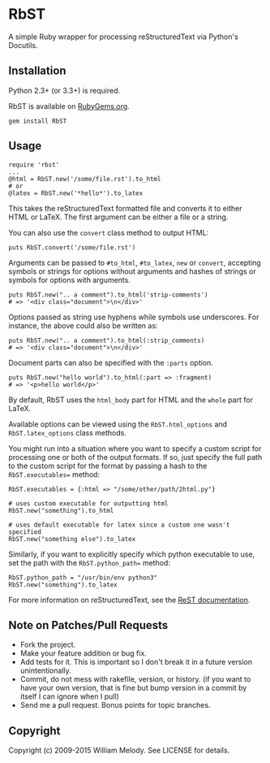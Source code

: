 # RbST

A simple Ruby wrapper for processing reStructuredText via Python's Docutils.

## Installation

Python 2.3+ (or 3.3+) is required.

RbST is available on [RubyGems.org](http://gemcutter.org/gems/RbST).

    gem install RbST

## Usage

    require 'rbst'
    ...
    @html = RbST.new('/some/file.rst').to_html
    # or
    @latex = RbST.new('*hello*').to_latex

This takes the reStructuredText formatted file and converts it to either HTML
or LaTeX. The first argument can be either a file or a string.

You can also use the `convert` class method to output HTML:

    puts RbST.convert('/some/file.rst')

Arguments can be passed to `#to_html`, `#to_latex`, `new` or `convert`,
accepting symbols or strings for options without arguments and hashes of
strings or symbols for options with arguments.

    puts RbST.new(".. a comment").to_html('strip-comments')
    # => '<div class="document">\n</div>'

Options passed as string use hyphens while symbols use underscores. For
instance, the above could also be written as:

    puts RbST.new(".. a comment").to_html(:strip_comments)
    # => '<div class="document">\n</div>'

Document parts can also be specified with the `:parts` option.

    puts RbST.new("hello world").to_html(:part => :fragment)
    # => '<p>hello world</p>'

By default, RbST uses the `html_body` part for HTML and the `whole` part
for LaTeX.

Available options can be viewed using the `RbST.html_options` and
`RbST.latex_options` class methods.

You might run into a situation where you want to specify a custom script for
processing one or both of the output formats. If so, just specify the full
path to the custom script for the format by passing a hash to the
`RbST.executables=` method:

    RbST.executables = {:html => "/some/other/path/2html.py"}

    # uses custom executable for outputting html
    RbST.new("something").to_html

    # uses default executable for latex since a custom one wasn't specified
    RbST.new("something else").to_latex

Similarly, if you want to explicitly specify which python executable to
use, set the path with the `RbST.python_path=` method:

    RbST.python_path = "/usr/bin/env python3"
    RbST.new("something").to_latex

For more information on reStructuredText, see the
[ReST documentation](http://docutils.sourceforge.net/rst.html).

## Note on Patches/Pull Requests

- Fork the project.
- Make your feature addition or bug fix.
- Add tests for it. This is important so I don't break it in a future version
  unintentionally.
- Commit, do not mess with rakefile, version, or history. (if you want to have
  your own version, that is fine but bump version in a commit by itself I can
  ignore when I pull)
- Send me a pull request. Bonus points for topic branches.

## Copyright

Copyright (c) 2009-2015 William Melody. See LICENSE for details.
